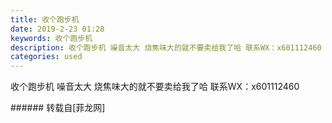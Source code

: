 ```yaml
---
title: 收个跑步机
date: 2019-2-23 01:28
keywords: 收个跑步机
description: 收个跑步机 噪音太大 烧焦味大的就不要卖给我了哈 联系WX：x601112460
categories: used
---
```

<td class="t_f" id="postmessage_3095321">

收个跑步机 噪音太大 烧焦味大的就不要卖给我了哈 联系WX：x601112460<br/>
</td>
###### 转载自[菲龙网]